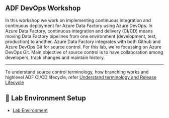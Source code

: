 **ADF DevOps Workshop**
-----------------------------------------------------------------------------------------------------------------------------------------------------------------
In this workshop we work on implementing continuous integration and continuous deployment for Azure Data Factory using Azure DevOps. In Azure Data Factory, continuous integration and delivery (CI/CD) means moving Data Factory pipelines from one environment (development, test, production) to another. Azure Data Factory integrates with both Github and Azure DevOps Git for source control. For this lab, we're focussing on Azure DevOps Git. Main objective of source control is to have collaboration among developers, track changes and maintain history. 

------------------------------------------------------------------------------------------------------------------------------------------------------------------

To understand source control terminology, how branching works and highlevel ADF CI/CD lifecycle, refer [Understand terminology and Release Lifecycle](Files/CICD-Documentation.md)

**🧪 Lab Environment Setup**
-----------------------------------------------------------------------------------------------------------------------------------------------------------------
+ [Lab Environment](modules/module00.md)
